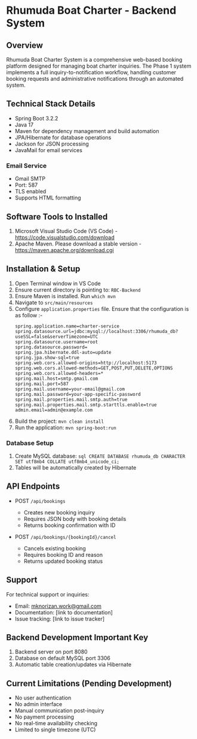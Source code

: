 # Rhumuda Boat Charter - Backend System

## Overview
Rhumuda Boat Charter System is a comprehensive web-based booking platform designed for managing boat charter inquiries. The Phase 1 system implements a full inquiry-to-notification workflow, handling customer booking requests and administrative notifications through an automated system.

## Technical Stack Details
- Spring Boot 3.2.2
- Java 17
- Maven for dependency management and build automation
- JPA/Hibernate for database operations
- Jackson for JSON processing
- JavaMail for email services

### Email Service
- Gmail SMTP
- Port: 587
- TLS enabled
- Supports HTML formatting

## Software Tools to Installed
1. Microsoft Visual Studio Code (VS Code) - https://code.visualstudio.com/download
2. Apache Maven. Please download a stable version - https://maven.apache.org/download.cgi

## Installation & Setup
1. Open Terminal window in VS Code
2. Ensure current directory is pointing to: ```RBC-Backend```
3. Ensure Maven is installed. Run ```which mvn```
4. Navigate to ```src/main/resources```
5. Configure ```application.properties``` file. Ensure that the configuration is as follow :-  
    ```
   spring.application.name=charter-service
   spring.datasource.url=jdbc:mysql://localhost:3306/rhumuda_db?useSSL=false&serverTimezone=UTC
   spring.datasource.username=root
   spring.datasource.password=
   spring.jpa.hibernate.ddl-auto=update
   spring.jpa.show-sql=true
   spring.web.cors.allowed-origins=http://localhost:5173
   spring.web.cors.allowed-methods=GET,POST,PUT,DELETE,OPTIONS
   spring.web.cors.allowed-headers=*
   spring.mail.host=smtp.gmail.com
   spring.mail.port=587
   spring.mail.username=your-email@gmail.com
   spring.mail.password=your-app-specific-password
   spring.mail.properties.mail.smtp.auth=true
   spring.mail.properties.mail.smtp.starttls.enable=true
   admin.email=admin@example.com
   ```
6. Build the project: ```mvn clean install```
7. Run the application: ```mvn spring-boot:run```

### Database Setup
1. Create MySQL database:   ```sql
   CREATE DATABASE rhumuda_db
   CHARACTER SET utf8mb4
   COLLATE utf8mb4_unicode_ci;   ```
2. Tables will be automatically created by Hibernate

## API Endpoints
- POST `/api/bookings`
  - Creates new booking inquiry
  - Requires JSON body with booking details
  - Returns booking confirmation with ID

- POST `/api/bookings/{bookingId}/cancel`
  - Cancels existing booking
  - Requires booking ID and reason
  - Returns updated booking status

## Support
For technical support or inquiries:
- Email: mknorizan.work@gmail.com
- Documentation: [link to documentation]
- Issue tracking: [link to issue tracker]

## Backend Development Important Key
1. Backend server on port 8080
2. Database on default MySQL port 3306
3. Automatic table creation/updates via Hibernate

## Current Limitations (Pending Development)
- No user authentication
- No admin interface
- Manual communication post-inquiry
- No payment processing
- No real-time availability checking
- Limited to single timezone (UTC)